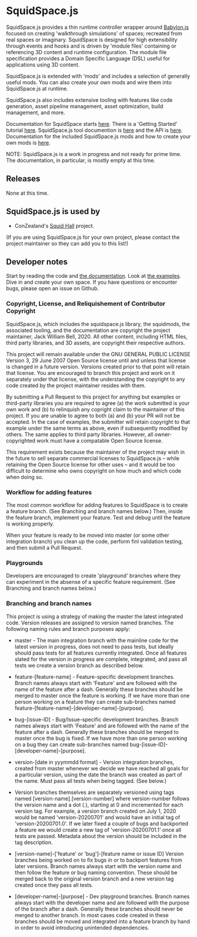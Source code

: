# SquidSpace.js

SquidSpace.js provides a thin runtime controller wrapper around [Babylon.js](https://www.babylonjs.com/) focused on creating 'walkthrough simulations' of spaces; recreated from real spaces or imaginary. SquidSpace is designed for high extensibility through events and hooks and is driven by 'module files' containing or referencing 3D content and runtime configuration. The module file specification provides a Domain Specific Language (DSL) useful for applications using 3D content.

SquidSpace.js is extended with 'mods' and includes a selection of generally useful mods. You can also create your own mods and wire them into SquidSpace.js at runtime.

SquidSpace.js also includes extensive tooling with features like code generation, asset pipeline management, asset optimization, build management, and more.

Documentation for SquidSpace starts [here](docs/introduction.md). There is a 'Getting Started' tutorial  [here](docs/getting-started.md). SquidSpace.js tool documention is [here](docs/squidspace-tools.md) and the API is [here](docs/squidspace-api.md). Documentation for the included SquidSpace.js mods and how to create your own mods is [here](docs/squidspace-mods.md).

NOTE: SquidSpace.js is a work in progress and not ready for prime time. The documentation, in particular, is mostly empty at this time.

## Releases

None at this time.

## SquidSpace.js is used by

* ConZealand's [Squid Hall](https://github.com/jackwilliambell/squidhall) project.

(If you are using SquidSpace.js for your own project, please contact the project maintainer so they can add you to this list!)

## Developer notes

Start by reading the code and [the documentation](docs/introduction.md). Look at [the examples](docs/examples.md). Dive in and create your own space. If you have questions or encounter bugs, please open an issue on Github.

### Copyright, License, and Reliquishement of Contributor Copyright

SquidSpace.js, which includes the squidspace.js library, the squidmods, the associated tooling, and the documentation are copyright the project maintainer, Jack William Bell, 2020. All other content, including HTML files, third party libraries, and 3D assets, are copyright their respective authors.

This project will remain available under the GNU GENERAL PUBLIC LICENSE Version 3, 29 June 2007 Open Source license until and unless that license is changed in a future version. Versions created prior to that point will retain that license. You are encouraged to branch this project and work on it separately under that license, with the understanding the copyright to any code created by the project maintainer resides with them.

By submitting a Pull Request to this project for anything but examples or third-party libraries you are required to agree (a) the work submitted is your own work and (b) to relinquish any copright claim to the maintainer of this project. If you are unable to agree to both (a) and (b) your PR will not be accepted. In the case of examples, the submitter will retain copyright to that example under the same terms as above, even if subsequently modified by others. The same applies to third party libraries. However, all owner-copyrighted work must have a compatable Open Source license.

This requirement exists because the maintainer of the project may wish in the future to sell separate commercial licenses to SquidSpace.js – while retaining the Open Source license for other uses – and it would be too difficult to determine who owns copyright on how much and which code when doing so. 

### Workflow for adding features

The most common workflow for adding features to SquidSpace is to create a feature branch. (See Branching and branch names below.) Then, inside the feature branch, implement your feature. Test and debug until the feature is working properly. 

When your feature is ready to be moved into master (or some other integration branch) you clean up the code, perform finl validation testing, and then submit a Pull Request.

### Playgrounds

Developers are encouraged to create 'playground' branches where they can experiment in the absense of a specific feature requirement. (See Branching and branch names below.)

### Branching and branch names

This project is using a strategy of making the master the latest integrated code. Version releases
are assigned to version named branches. The following naming rules and branch purposes apply:

* master - The main integration branch with the mainline code for the latest version in progress, does not need to pass tests, but ideally should pass tests for all features currently integrated. Once all features slated for the version in progress are complete, integrated, and pass all tests we create a version branch as described below.

* feature-[feature-name] - Feature-specific development branches. Branch names always start with 'Feature' and are followed with the name of the feature after a dash. Generally these branches should be merged to master once the feature is working. If we have more than one person working on a feature they can create sub-branches named feature-[feature-name]-[developer-name]-[purpose].

* bug-[issue-ID] - Bug/Issue-specific development branches. Branch names always start with 'Feature' and are followed with the name of the feature after a dash. Generally these branches should be merged to master once the bug is fixed. If we have more than one person working on a bug they can create sub-branches named bug-[issue-ID]-[developer-name]-[purpose].

* version-[date in yyymmdd format] - Version integration branches, created from master whenever we decide we have reached all goals for a particular version, using the date the branch was created as part of the name. Must pass all tests when being tagged. (See below.)

* Version branches themselves are separately versioned using tags named [version-name].[version-number] where version-number follows the version name and a dot (.), starting at 0 and incremented for each version tag. For example, a version branch created on July 1, 2020 would be named 'version-20200701' and would have an initial tag of 'version-20200701.0'. If we later fixed a couple of bugs and backported a feature we would create a new tag of 'version-20200701.1' once all tests are passed. Metadata about the version should be included in the tag description.

* [version-name]-['feature' or 'bug']-[feature name or issue ID] Version branches being worked on to fix bugs in or to backport features from later versions. Branch names always start with the version name and then follow the feature or bug naming convention. These should be merged back to the original version branch and a new version tag created once they pass all tests.

* [developer-name]-[purpose] - Dev playground branches. Branch names always start with the developer name and are followed with the purpose of the branch after a dash. Generally these branches should never be merged to another branch. In most cases code created in these branches should be moved and integrated into a feature branch by hand in order to avoid introducing unintended dependencies.


